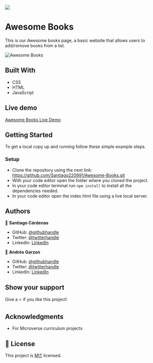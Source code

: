 ![](https://img.shields.io/badge/Microverse-blueviolet)

# Awesome Books

This is our Awesome books page, a basic website that allows users to add/remove books from a list.

![Awesome Books](https://user-images.githubusercontent.com/98363075/170794670-dfe85478-f260-41c3-b6c0-1d11f93054f4.png)

## Built With

- CSS
- HTML 
- JavaScript

## Live demo

[Awesome Books Live Demo](https://santiago220991.github.io/Awesome-Books/)

## Getting Started

To get a local copy up and running follow these simple example steps.

### Setup

- Clone the repository using the next link: https://github.com/Santiago220991/Awesome-Books.git
- With your code editor open the folder where you cloned the project.
- In your code editor terminal run `npm install` to install all the dependencies needed.
- In your code editor open the index.html file using a live local server.

## Authors

👤 **Santiago Cárdenas**

- GitHub: [@githubhandle](https://github.com/Santiago220991)
- Twitter: [@twitterhandle](https://twitter.com/twitterhandle)
- LinkedIn: [LinkedIn](https://www.linkedin.com/in/santiago-c%C3%A1rdenas-671043160/)

👤 **Andrés Garzon**

- GitHub: [@githubhandle](https://github.com/andgarzonmal)
- Twitter: [@twitterhandle](https://twitter.com/twitterhandle)
- LinkedIn: [LinkedIn](https://www.linkedin.com/in/andres-garzon-maldonado-951a2a180/)


## Show your support

Give a ⭐️ if you like this project!

## Acknowledgments

- For Microverse curriculum projects

## 📝 License

This project is [MIT](./MIT.md) licensed.
